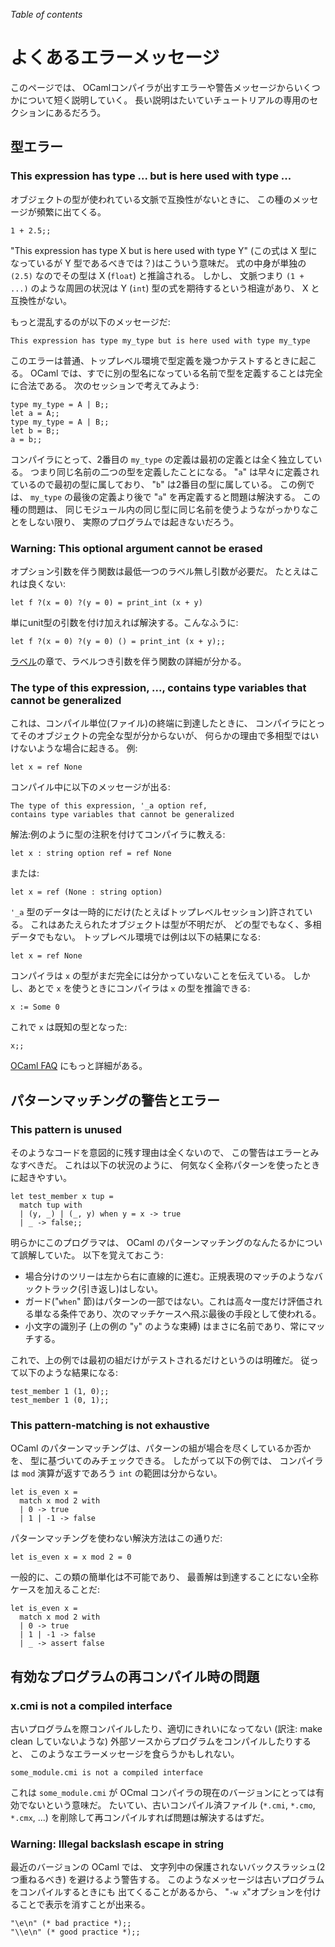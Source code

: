<!-- ((! set title よくあるエラーメッセージ !)) ((! set learn !)) -->

*Table of contents*

よくあるエラーメッセージ
======================

このページでは、
OCamlコンパイラが出すエラーや警告メッセージからいくつかについて短く説明していく。
長い説明はたいていチュートリアルの専用のセクションにあるだろう。

型エラー
--------

### This expression has type ... but is here used with type ...

オブジェクトの型が使われている文脈で互換性がないときに、
この種のメッセージが頻繁に出てくる。

```ocamltop
1 + 2.5;;
```

"This expression has type X but is here used with type Y" (この式は X
型になっているが Y 型であるべきでは？)はこういう意味だ。
式の中身が単独の `(2.5)` なのでその型は X (`float`) と推論される。
しかし、 文脈つまり `(1 + ...)` のような周囲の状況は Y (`int`)
型の式を期待するという相違があり、 X と互換性がない。

もっと混乱するのが以下のメッセージだ:

    This expression has type my_type but is here used with type my_type

このエラーは普通、トップレベル環境で型定義を幾つかテストするときに起こる。
OCaml
では、すでに別の型名になっている名前で型を定義することは完全に合法である。
次のセッションで考えてみよう:

```ocamltop
type my_type = A | B;;
let a = A;;
type my_type = A | B;;
let b = B;;
a = b;;
```

コンパイラにとって、2番目の `my_type`
の定義は最初の定義とは全く独立している。
つまり同じ名前の二つの型を定義したことになる。 "`a`"
は早々に定義されているので最初の型に属しており、 "`b`"
は2番目の型に属している。 この例では、 `my_type` の最後の定義より後で
"`a`" を再定義すると問題は解決する。 この種の問題は、
同じモジュール内の同じ型に同じ名前を使うようながっかりなことをしない限り、
実際のプログラムでは起きないだろう。

### Warning: This optional argument cannot be erased

オプション引数を伴う関数は最低一つのラベル無し引数が必要だ。
たとえはこれは良くない:

```ocamltop
let f ?(x = 0) ?(y = 0) = print_int (x + y)
```

単にunit型の引数を付け加えれば解決する。こんなふうに:

```ocamltop
let f ?(x = 0) ?(y = 0) () = print_int (x + y);;
```

[ラベル](labels.ja.html "ラベル")の章で、ラベルつき引数を伴う関数の詳細が分かる。

### The type of this expression, ..., contains type variables that cannot be generalized

これは、コンパイル単位(ファイル)の終端に到達したときに、
コンパイラにとってそのオブジェクトの完全な型が分からないが、
何らかの理由で多相型ではいけないような場合に起きる。 例:

```ocamltop
let x = ref None
```

コンパイル中に以下のメッセージが出る:

    The type of this expression, '_a option ref,
    contains type variables that cannot be generalized

解法:例のように型の注釈を付けてコンパイラに教える:

```ocamltop
let x : string option ref = ref None
```

または:

```ocamltop
let x = ref (None : string option)
```

`'_a`
型のデータは一時的にだけ(たとえばトップレベルセッション)許されている。
これはあたえられたオブジェクトは型が不明だが、
どの型でもなく、多相データでもない。
トップレベル環境では例は以下の結果になる:

```ocamltop
let x = ref None
```

コンパイラは `x` の型がまだ完全には分かっていないことを伝えている。
しかし、あとで `x` を使うときにコンパイラは `x` の型を推論できる:

```ocamltop
x := Some 0
```

これで `x` は既知の型となった:

```ocamltop
x;;
```

[OCaml
FAQ](http://caml.inria.fr/pub/old_caml_site/FAQ/FAQ_EXPERT-eng.html#variables_de_types_faibles)
にもっと詳細がある。

パターンマッチングの警告とエラー
-----------------------------

### This pattern is unused

そのようなコードを意図的に残す理由は全くないので、
この警告はエラーとみなすべきだ。 これは以下の状況のように、
何気なく全称パターンを使ったときに起きやすい。

```ocamltop
let test_member x tup =
  match tup with
  | (y, _) | (_, y) when y = x -> true
  | _ -> false;;
```

明らかにこのプログラマは、 OCaml
のパターンマッチングのなんたるかについて誤解していた。
以下を覚えておこう:

-   場合分けのツリーは左から右に直線的に進む。正規表現のマッチのようなバックトラック(引き返し)はしない。
-   ガード("`when`"
    節)はパターンの一部ではない。これは高々一度だけ評価される単なる条件であり、次のマッチケースへ飛ぶ最後の手段として使われる。
-   小文字の識別子 (上の例の "`y`" のような束縛)
    はまさに名前であり、常にマッチする。

これで、上の例では最初の組だけがテストされるだけというのは明確だ。
従って以下のような結果になる:

```ocamltop
test_member 1 (1, 0);;
test_member 1 (0, 1);;
```

### This pattern-matching is not exhaustive

OCaml のパターンマッチングは、パターンの組が場合を尽くしているか否かを、
型に基づいてのみチェックできる。 したがって以下の例では、 コンパイラは
`mod` 演算が返すであろう `int` の範囲は分からない。

```ocamltop
let is_even x =
  match x mod 2 with
  | 0 -> true
  | 1 | -1 -> false
```

パターンマッチングを使わない解決方法はこの通りだ:

```ocamltop
let is_even x = x mod 2 = 0
```

一般的に、この類の簡単化は不可能であり、
最善解は到達することにない全称ケースを加えることだ:

```ocamltop
let is_even x =
  match x mod 2 with
  | 0 -> true
  | 1 | -1 -> false
  | _ -> assert false
```

有効なプログラムの再コンパイル時の問題
-----------------------------------

### x.cmi is not a compiled interface

古いプログラムを際コンパイルしたり、適切にきれいになってない (訳注: make
clean していないような)
外部ソースからプログラムをコンパイルしたりすると、
このようなエラーメッセージを食らうかもしれない。

    some_module.cmi is not a compiled interface

これは `some_module.cmi` が OCmal
コンパイラの現在のバージョンにとっては有効でないという意味だ。
たいてい、古いコンパイル済ファイル (`*.cmi`, `*.cmo`, `*.cmx`, ...)
を削除して再コンパイルすれば問題は解決するはずだ。

### Warning: Illegal backslash escape in string

最近のバージョンの OCaml では、
文字列中の保護されないバックスラッシュ(2つ重ねるべき)
を避けるよう警告する。
このようなメッセージは古いプログラムをコンパイルするときにも
出てくることがあるから、
"`-w x`"オプションを付けることで表示を消すことが出来る。

```ocamltop
"\e\n" (* bad practice *);;
"\\e\n" (* good practice *);;
```
